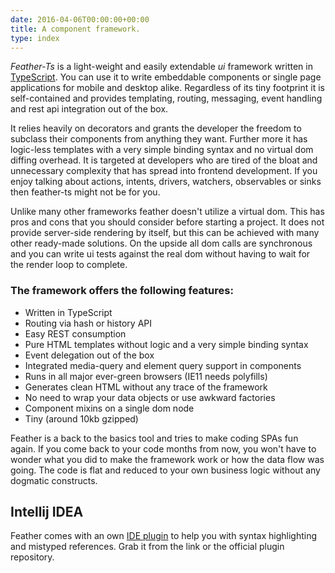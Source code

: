 ```yaml
---
date: 2016-04-06T00:00:00+00:00
title: A component framework.
type: index
---
```

_Feather-Ts_ is a light-weight and easily extendable _ui_ framework written in [TypeScript](https://www.typescriptlang.org/).
You can use it to write embeddable components or single page applications for mobile and desktop alike. Regardless of 
its tiny footprint it is self-contained and provides templating, routing, messaging, event handling and 
rest api integration out of the box.

It relies heavily on decorators and grants the developer the freedom to subclass their components from anything they want.
Further more it has logic-less templates with a very simple binding syntax and no virtual dom diffing overhead. It is 
targeted at developers who are tired of the bloat and unnecessary complexity that has spread into frontend development.
If you enjoy talking about actions, intents, drivers, watchers, observables or sinks then feather-ts might not be for you.   

Unlike many other frameworks feather doesn't utilize a virtual dom. This has pros and cons that you should consider before 
starting a project. It does not provide server-side rendering by itself, but this can be achieved with many other 
ready-made solutions. On the upside all dom calls are synchronous and you can write ui tests against the real dom without 
having to wait for the render loop to complete. 

### The framework offers the following features:

* Written in TypeScript
* Routing via hash or history API 
* Easy REST consumption
* Pure HTML templates without logic and a very simple binding syntax
* Event delegation out of the box
* Integrated media-query and element query support in components
* Runs in all major ever-green browsers (IE11 needs polyfills)
* Generates clean HTML without any trace of the framework
* No need to wrap your data objects or use awkward factories
* Component mixins on a single dom node
* Tiny (around 10kb gzipped)

Feather is a back to the basics tool and tries to make coding SPAs fun again. If you come back 
to your code months from now, you won't have to wonder what you did to make the framework work
or how the data flow was going. The code is flat and reduced to your own business logic without
any dogmatic constructs. 

## Intellij IDEA

Feather comes with an own [IDE plugin](https://plugins.jetbrains.com/plugin/9992-feather-ts-code-support) to help you with syntax 
highlighting and mistyped references. Grab it from the link or the official plugin repository.
